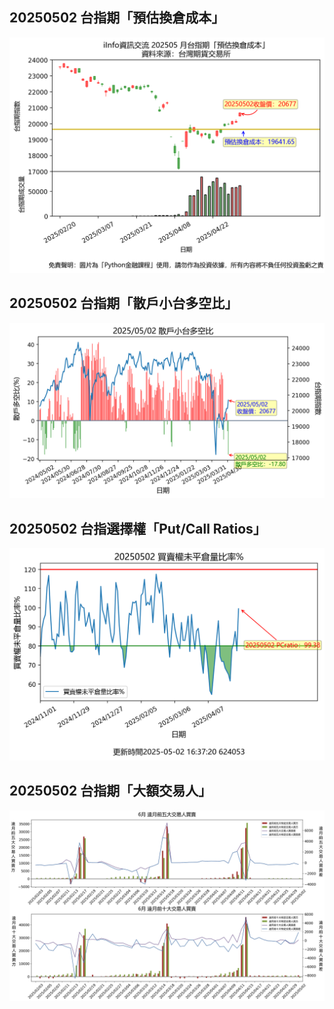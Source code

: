 ## 20250502 台指期「預估換倉成本」
![](images/txfcost.png)

## 20250502 台指期「散戶小台多空比」
![](images/bbiri.png)

## 20250502 台指選擇權「Put/Call Ratios」
![](images/pcratio.png)

## 20250502 台指期「大額交易人」
![](images/blocktrade.png)

